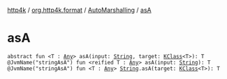 [http4k](../../index.md) / [org.http4k.format](../index.md) / [AutoMarshalling](index.md) / [asA](./as-a.md)

# asA

`abstract fun <T : `[`Any`](https://kotlinlang.org/api/latest/jvm/stdlib/kotlin/-any/index.html)`> asA(input: `[`String`](https://kotlinlang.org/api/latest/jvm/stdlib/kotlin/-string/index.html)`, target: `[`KClass`](https://kotlinlang.org/api/latest/jvm/stdlib/kotlin.reflect/-k-class/index.html)`<T>): T`
`@JvmName("stringAsA") fun <reified T : `[`Any`](https://kotlinlang.org/api/latest/jvm/stdlib/kotlin/-any/index.html)`> asA(input: `[`String`](https://kotlinlang.org/api/latest/jvm/stdlib/kotlin/-string/index.html)`): T`
`@JvmName("stringAsA") fun <T : `[`Any`](https://kotlinlang.org/api/latest/jvm/stdlib/kotlin/-any/index.html)`> `[`String`](https://kotlinlang.org/api/latest/jvm/stdlib/kotlin/-string/index.html)`.asA(target: `[`KClass`](https://kotlinlang.org/api/latest/jvm/stdlib/kotlin.reflect/-k-class/index.html)`<T>): T`